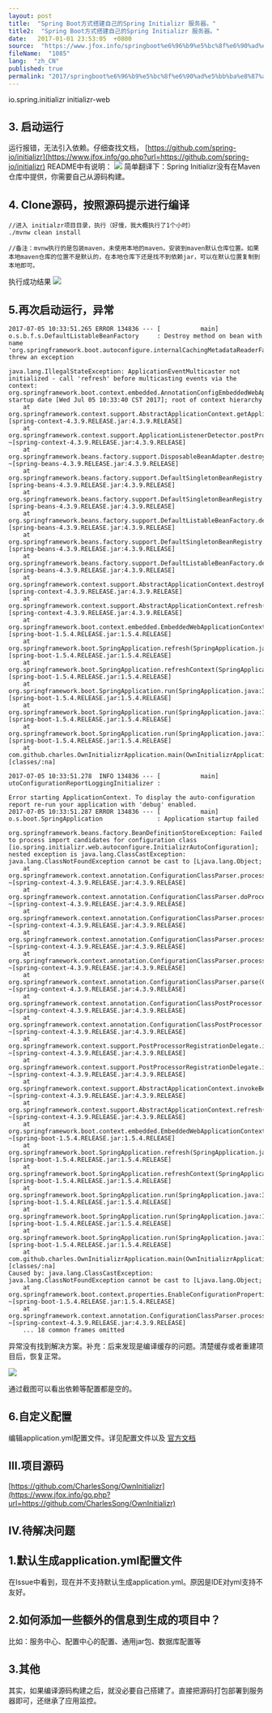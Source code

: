 ```yaml
---
layout: post
title:  "Spring Boot方式搭建自己的Spring Initializr 服务器。"
title2:  "Spring Boot方式搭建自己的Spring Initializr 服务器。"
date:   2017-01-01 23:53:05  +0800
source:  "https://www.jfox.info/springboot%e6%96%b9%e5%bc%8f%e6%90%ad%e5%bb%ba%e8%87%aa%e5%b7%b1%e7%9a%84springinitializr%e6%9c%8d%e5%8a%a1%e5%99%a8.html"
fileName:  "1085"
lang:  "zh_CN"
published: true
permalink: "2017/springboot%e6%96%b9%e5%bc%8f%e6%90%ad%e5%bb%ba%e8%87%aa%e5%b7%b1%e7%9a%84springinitializr%e6%9c%8d%e5%8a%a1%e5%99%a8.html"
---
```


<dependency>
    	<groupId>io.spring.initializr</groupId>
    	<artifactId>initializr-web</artifactId>
    </dependency>
    

## 3. 启动运行 

 运行报错，无法引入依赖。仔细查找文档， [https://github.com/spring-io/initializr](https://www.jfox.info/go.php?url=https://github.com/spring-io/initializr) README中有说明： 
![](4d9248e.png)
简单翻译下：Spring Initializr没有在Maven仓库中提供，你需要自己从源码构建。

## 4. Clone源码，按照源码提示进行编译 

    //进入 initialzr项目目录，执行（好慢，我大概执行了1个小时）
    ./mvnw clean install
    
    //备注：mvnw执行的是包装maven，未使用本地的maven，安装到maven默认仓库位置。如果本地maven仓库的位置不是默认的，在本地仓库下还是找不到依赖jar，可以在默认位置复制到本地即可。
    

执行成功结果
![](54a7291.png)
## 5.再次启动运行，异常 

    2017-07-05 10:33:51.265 ERROR 134836 --- [           main] o.s.b.f.s.DefaultListableBeanFactory     : Destroy method on bean with name 'org.springframework.boot.autoconfigure.internalCachingMetadataReaderFactory' threw an exception
    
    java.lang.IllegalStateException: ApplicationEventMulticaster not initialized - call 'refresh' before multicasting events via the context: org.springframework.boot.context.embedded.AnnotationConfigEmbeddedWebApplicationContext@533bda92: startup date [Wed Jul 05 10:33:40 CST 2017]; root of context hierarchy
    	at org.springframework.context.support.AbstractApplicationContext.getApplicationEventMulticaster(AbstractApplicationContext.java:414) [spring-context-4.3.9.RELEASE.jar:4.3.9.RELEASE]
    	at org.springframework.context.support.ApplicationListenerDetector.postProcessBeforeDestruction(ApplicationListenerDetector.java:97) ~[spring-context-4.3.9.RELEASE.jar:4.3.9.RELEASE]
    	at org.springframework.beans.factory.support.DisposableBeanAdapter.destroy(DisposableBeanAdapter.java:253) ~[spring-beans-4.3.9.RELEASE.jar:4.3.9.RELEASE]
    	at org.springframework.beans.factory.support.DefaultSingletonBeanRegistry.destroyBean(DefaultSingletonBeanRegistry.java:578) [spring-beans-4.3.9.RELEASE.jar:4.3.9.RELEASE]
    	at org.springframework.beans.factory.support.DefaultSingletonBeanRegistry.destroySingleton(DefaultSingletonBeanRegistry.java:554) [spring-beans-4.3.9.RELEASE.jar:4.3.9.RELEASE]
    	at org.springframework.beans.factory.support.DefaultListableBeanFactory.destroySingleton(DefaultListableBeanFactory.java:961) [spring-beans-4.3.9.RELEASE.jar:4.3.9.RELEASE]
    	at org.springframework.beans.factory.support.DefaultSingletonBeanRegistry.destroySingletons(DefaultSingletonBeanRegistry.java:523) [spring-beans-4.3.9.RELEASE.jar:4.3.9.RELEASE]
    	at org.springframework.beans.factory.support.DefaultListableBeanFactory.destroySingletons(DefaultListableBeanFactory.java:968) [spring-beans-4.3.9.RELEASE.jar:4.3.9.RELEASE]
    	at org.springframework.context.support.AbstractApplicationContext.destroyBeans(AbstractApplicationContext.java:1030) [spring-context-4.3.9.RELEASE.jar:4.3.9.RELEASE]
    	at org.springframework.context.support.AbstractApplicationContext.refresh(AbstractApplicationContext.java:556) [spring-context-4.3.9.RELEASE.jar:4.3.9.RELEASE]
    	at org.springframework.boot.context.embedded.EmbeddedWebApplicationContext.refresh(EmbeddedWebApplicationContext.java:122) [spring-boot-1.5.4.RELEASE.jar:1.5.4.RELEASE]
    	at org.springframework.boot.SpringApplication.refresh(SpringApplication.java:693) [spring-boot-1.5.4.RELEASE.jar:1.5.4.RELEASE]
    	at org.springframework.boot.SpringApplication.refreshContext(SpringApplication.java:360) [spring-boot-1.5.4.RELEASE.jar:1.5.4.RELEASE]
    	at org.springframework.boot.SpringApplication.run(SpringApplication.java:303) [spring-boot-1.5.4.RELEASE.jar:1.5.4.RELEASE]
    	at org.springframework.boot.SpringApplication.run(SpringApplication.java:1118) [spring-boot-1.5.4.RELEASE.jar:1.5.4.RELEASE]
    	at org.springframework.boot.SpringApplication.run(SpringApplication.java:1107) [spring-boot-1.5.4.RELEASE.jar:1.5.4.RELEASE]
    	at com.github.charles.OwnInitializrApplication.main(OwnInitializrApplication.java:10) [classes/:na]
    
    2017-07-05 10:33:51.278  INFO 134836 --- [           main] utoConfigurationReportLoggingInitializer :
    
    Error starting ApplicationContext. To display the auto-configuration report re-run your application with 'debug' enabled.
    2017-07-05 10:33:51.287 ERROR 134836 --- [           main] o.s.boot.SpringApplication               : Application startup failed
    
    org.springframework.beans.factory.BeanDefinitionStoreException: Failed to process import candidates for configuration class [io.spring.initializr.web.autoconfigure.InitializrAutoConfiguration]; nested exception is java.lang.ClassCastException: java.lang.ClassNotFoundException cannot be cast to [Ljava.lang.Object;
    	at org.springframework.context.annotation.ConfigurationClassParser.processImports(ConfigurationClassParser.java:616) ~[spring-context-4.3.9.RELEASE.jar:4.3.9.RELEASE]
    	at org.springframework.context.annotation.ConfigurationClassParser.doProcessConfigurationClass(ConfigurationClassParser.java:299) ~[spring-context-4.3.9.RELEASE.jar:4.3.9.RELEASE]
    	at org.springframework.context.annotation.ConfigurationClassParser.processConfigurationClass(ConfigurationClassParser.java:245) ~[spring-context-4.3.9.RELEASE.jar:4.3.9.RELEASE]
    	at org.springframework.context.annotation.ConfigurationClassParser.processImports(ConfigurationClassParser.java:606) ~[spring-context-4.3.9.RELEASE.jar:4.3.9.RELEASE]
    	at org.springframework.context.annotation.ConfigurationClassParser.processDeferredImportSelectors(ConfigurationClassParser.java:548) ~[spring-context-4.3.9.RELEASE.jar:4.3.9.RELEASE]
    	at org.springframework.context.annotation.ConfigurationClassParser.parse(ConfigurationClassParser.java:185) ~[spring-context-4.3.9.RELEASE.jar:4.3.9.RELEASE]
    	at org.springframework.context.annotation.ConfigurationClassPostProcessor.processConfigBeanDefinitions(ConfigurationClassPostProcessor.java:308) ~[spring-context-4.3.9.RELEASE.jar:4.3.9.RELEASE]
    	at org.springframework.context.annotation.ConfigurationClassPostProcessor.postProcessBeanDefinitionRegistry(ConfigurationClassPostProcessor.java:228) ~[spring-context-4.3.9.RELEASE.jar:4.3.9.RELEASE]
    	at org.springframework.context.support.PostProcessorRegistrationDelegate.invokeBeanDefinitionRegistryPostProcessors(PostProcessorRegistrationDelegate.java:270) ~[spring-context-4.3.9.RELEASE.jar:4.3.9.RELEASE]
    	at org.springframework.context.support.PostProcessorRegistrationDelegate.invokeBeanFactoryPostProcessors(PostProcessorRegistrationDelegate.java:93) ~[spring-context-4.3.9.RELEASE.jar:4.3.9.RELEASE]
    	at org.springframework.context.support.AbstractApplicationContext.invokeBeanFactoryPostProcessors(AbstractApplicationContext.java:687) ~[spring-context-4.3.9.RELEASE.jar:4.3.9.RELEASE]
    	at org.springframework.context.support.AbstractApplicationContext.refresh(AbstractApplicationContext.java:525) ~[spring-context-4.3.9.RELEASE.jar:4.3.9.RELEASE]
    	at org.springframework.boot.context.embedded.EmbeddedWebApplicationContext.refresh(EmbeddedWebApplicationContext.java:122) ~[spring-boot-1.5.4.RELEASE.jar:1.5.4.RELEASE]
    	at org.springframework.boot.SpringApplication.refresh(SpringApplication.java:693) [spring-boot-1.5.4.RELEASE.jar:1.5.4.RELEASE]
    	at org.springframework.boot.SpringApplication.refreshContext(SpringApplication.java:360) [spring-boot-1.5.4.RELEASE.jar:1.5.4.RELEASE]
    	at org.springframework.boot.SpringApplication.run(SpringApplication.java:303) [spring-boot-1.5.4.RELEASE.jar:1.5.4.RELEASE]
    	at org.springframework.boot.SpringApplication.run(SpringApplication.java:1118) [spring-boot-1.5.4.RELEASE.jar:1.5.4.RELEASE]
    	at org.springframework.boot.SpringApplication.run(SpringApplication.java:1107) [spring-boot-1.5.4.RELEASE.jar:1.5.4.RELEASE]
    	at com.github.charles.OwnInitializrApplication.main(OwnInitializrApplication.java:10) [classes/:na]
    Caused by: java.lang.ClassCastException: java.lang.ClassNotFoundException cannot be cast to [Ljava.lang.Object;
    	at org.springframework.boot.context.properties.EnableConfigurationPropertiesImportSelector.selectImports(EnableConfigurationPropertiesImportSelector.java:54) ~[spring-boot-1.5.4.RELEASE.jar:1.5.4.RELEASE]
    	at org.springframework.context.annotation.ConfigurationClassParser.processImports(ConfigurationClassParser.java:586) ~[spring-context-4.3.9.RELEASE.jar:4.3.9.RELEASE]
    	... 18 common frames omitted
    

异常没有找到解决方案。补充：后来发现是编译缓存的问题。清楚缓存或者重建项目后，恢复正常。

![](ce584d2.png)

通过截图可以看出依赖等配置都是空的。

## 6.自定义配置 

 编辑application.yml配置文件。详见配置文件以及 [官方文档](https://www.jfox.info/go.php?url=http://docs.spring.io/initializr/docs/current-SNAPSHOT/reference/htmlsingle/)

## Ⅲ.项目源码 

[https://github.com/CharlesSong/OwnInitializr](https://www.jfox.info/go.php?url=https://github.com/CharlesSong/OwnInitializr)

## Ⅳ.待解决问题 

## 1.默认生成application.yml配置文件 

在Issue中看到，现在并不支持默认生成application.yml。原因是IDE对yml支持不友好。

## 2.如何添加一些额外的信息到生成的项目中？ 

比如：服务中心、配置中心的配置、通用jar包、数据库配置等

## 3.其他 

其实，如果编译源码构建之后，就没必要自己搭建了。直接把源码打包部署到服务器即可，还继承了应用监控。
